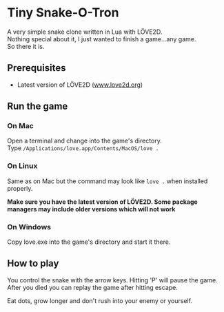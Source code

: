# Tiny Snake-O-Tron  

A very simple snake clone written in Lua with LÖVE2D.  
Nothing special about it, I just wanted to finish a game...any game.  
So there it is.  

## Prerequisites

- Latest version of LÖVE2D (www.love2d.org)

## Run the game

### On Mac

Open a terminal and change into the game's directory.  
Type `/Applications/love.app/Contents/MacOS/love .`

### On Linux

Same as on Mac but the command may look like `love .` when installed properly.  

__Make sure you have the latest version of LÖVE2D. Some package managers may include older versions which will not work__

### On Windows

Copy love.exe into the game's directory and start it there.

## How to play

You control the snake with the arrow keys.
Hitting 'P' will pause the game.
After you died you can replay the game after hitting escape.  

Eat dots, grow longer and don't rush into your enemy or yourself.
